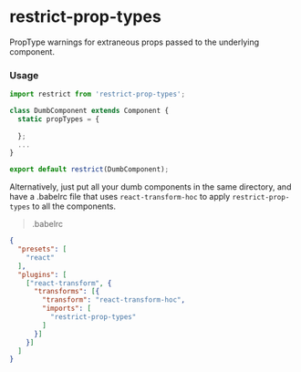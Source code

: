 # restrict-prop-types

PropType warnings for extraneous props passed to the underlying component.

### Usage

```js
import restrict from 'restrict-prop-types';

class DumbComponent extends Component {
  static propTypes = {
  
  };
  ...
}

export default restrict(DumbComponent);
```

Alternatively, just put all your dumb components in the same directory, and have a .babelrc file that uses `react-transform-hoc` to apply `restrict-prop-types` to all the components.

> .babelrc
```json
{
  "presets": [
    "react"
  ],
  "plugins": [
    ["react-transform", {
      "transforms": [{
        "transform": "react-transform-hoc",
        "imports": [
          "restrict-prop-types"
        ]
      }]
    }]
  ]
}
```
